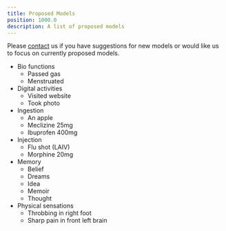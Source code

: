 ```yaml
---
title: Proposed Models
position: 1000.0
description: A list of proposed models
---
```


Please [contact](http://blog.memair.com/contact) us if you have suggestions for new models or would like us to focus on currently proposed models.

* Bio functions
  - Passed gas
  - Menstruated
* Digital activities
  - Visited website
  - Took photo
* Ingestion
  - An apple
  - Meclizine 25mg
  - Ibuprofen 400mg
* Injection
  - Flu shot (LAIV)
  - Morphine 20mg
* Memory
  - Belief
  - Dreams
  - Idea
  - Memoir
  - Thought
* Physical sensations
  - Throbbing in right foot
  - Sharp pain in front left brain
